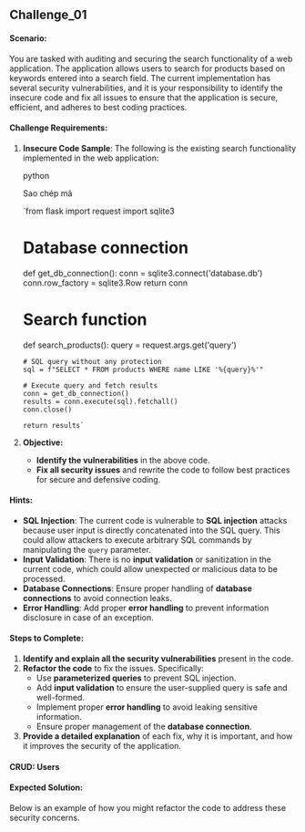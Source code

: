 
## Challenge_01


#### **Scenario:**

You are tasked with auditing and securing the search functionality of a web application. The application allows users to search for products based on keywords entered into a search field. The current implementation has several security vulnerabilities, and it is your responsibility to identify the insecure code and fix all issues to ensure that the application is secure, efficient, and adheres to best coding practices.

#### **Challenge Requirements:**

1.  **Insecure Code Sample**: The following is the existing search functionality implemented in the web application:

    python

    Sao chép mã

    `from flask import request
    import sqlite3

    # Database connection
    def get_db_connection():
    conn = sqlite3.connect('database.db')
    conn.row_factory = sqlite3.Row
    return conn

    # Search function
    def search_products():
    query = request.args.get('query')

        # SQL query without any protection
        sql = f"SELECT * FROM products WHERE name LIKE '%{query}%'"

        # Execute query and fetch results
        conn = get_db_connection()
        results = conn.execute(sql).fetchall()
        conn.close()

        return results` 

2.  **Objective:**

    -   **Identify the vulnerabilities** in the above code.
    -   **Fix all security issues** and rewrite the code to follow best practices for secure and defensive coding.

#### **Hints:**

-   **SQL Injection**: The current code is vulnerable to **SQL injection** attacks because user input is directly concatenated into the SQL query. This could allow attackers to execute arbitrary SQL commands by manipulating the `query` parameter.
-   **Input Validation**: There is no **input validation** or sanitization in the current code, which could allow unexpected or malicious data to be processed.
-   **Database Connections**: Ensure proper handling of **database connections** to avoid connection leaks.
-   **Error Handling**: Add proper **error handling** to prevent information disclosure in case of an exception.

#### **Steps to Complete:**

1.  **Identify and explain all the security vulnerabilities** present in the code.
2.  **Refactor the code** to fix the issues. Specifically:
    -   Use **parameterized queries** to prevent SQL injection.
    -   Add **input validation** to ensure the user-supplied query is safe and well-formed.
    -   Implement proper **error handling** to avoid leaking sensitive information.
    -   Ensure proper management of the **database connection**.
3.  **Provide a detailed explanation** of each fix, why it is important, and how it improves the security of the application.

#### **CRUD: Users**


#### **Expected Solution:**

Below is an example of how you might refactor the code to address these security concerns.
